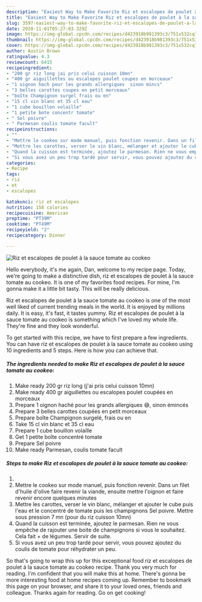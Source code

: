 ```yaml
---
description: "Easiest Way to Make Favorite Riz et escalopes de poulet à la sauce tomate au cookeo"
title: "Easiest Way to Make Favorite Riz et escalopes de poulet à la sauce tomate au cookeo"
slug: 3597-easiest-way-to-make-favorite-riz-et-escalopes-de-poulet-a-la-sauce-tomate-au-cookeo
date: 2020-11-01T05:27:03.329Z
image: https://img-global.cpcdn.com/recipes/d423918b981393c3/751x532cq70/riz-et-escalopes-de-poulet-a-la-sauce-tomate-au-cookeo-photo-principale-de-la-recette.jpg
thumbnail: https://img-global.cpcdn.com/recipes/d423918b981393c3/751x532cq70/riz-et-escalopes-de-poulet-a-la-sauce-tomate-au-cookeo-photo-principale-de-la-recette.jpg
cover: https://img-global.cpcdn.com/recipes/d423918b981393c3/751x532cq70/riz-et-escalopes-de-poulet-a-la-sauce-tomate-au-cookeo-photo-principale-de-la-recette.jpg
author: Austin Brown
ratingvalue: 4.3
reviewcount: 6415
recipeingredient:
- "200 gr riz long jai pris celui cuisson 10mn"
- "400 gr aiguillettes ou escalopes poulet coupes en morceaux"
- "1 oignon hach pour les grands allergiques  sinon mincs"
- "3 belles carottes coupes en petit morceaux"
- "boîte Champignon surgel frais ou en"
- "15 cl vin blanc et 35 cl eau"
- "1 cube bouillon volaille"
- "1 petite bote concentr tomate"
- " Sel poivre"
- " Parmesan coulis tomate facult"
recipeinstructions:
- ""
- "Mettre le cookeo sur mode manuel, puis fonction revenir. Dans un filet d&#39;huile d&#39;olive faire revenir la viande, ensuite mettre l&#39;oignon et faire revenir encore quelques minutes"
- "Mettre les carottes, verser le vin blanc, mélanger et ajouter le cube puis l&#39;eau et le concentré de tomate puis les champignons Sel poivre. Mettre sous pression 7 mn (pour du riz cuisson 10mn)"
- "Quand la cuisson est terminée, ajoutez le parmesan. Rien ne vous empêche de rajouter une boite de champignons si vous le souhaitez. Cela fait + de légumes. Servir de suite."
- "Si vous avez un peu trop tardé pour servir, vous pouvez ajoutez du coulis de tomate pour réhydrater un peu."
categories:
- Recipe
tags:
- riz
- et
- escalopes

katakunci: riz et escalopes 
nutrition: 158 calories
recipecuisine: American
preptime: "PT39M"
cooktime: "PT49M"
recipeyield: "2"
recipecategory: Dinner

---
```



![Riz et escalopes de poulet à la sauce tomate au cookeo](https://img-global.cpcdn.com/recipes/d423918b981393c3/751x532cq70/riz-et-escalopes-de-poulet-a-la-sauce-tomate-au-cookeo-photo-principale-de-la-recette.jpg)

Hello everybody, it's me again, Dan, welcome to my recipe page. Today, we're going to make a distinctive dish, riz et escalopes de poulet à la sauce tomate au cookeo. It is one of my favorites food recipes. For mine, I'm gonna make it a little bit tasty. This will be really delicious.



Riz et escalopes de poulet à la sauce tomate au cookeo is one of the most well liked of current trending meals in the world. It is enjoyed by millions daily. It is easy, it's fast, it tastes yummy. Riz et escalopes de poulet à la sauce tomate au cookeo is something which I've loved my whole life. They're fine and they look wonderful.


To get started with this recipe, we have to first prepare a few ingredients. You can have riz et escalopes de poulet à la sauce tomate au cookeo using 10 ingredients and 5 steps. Here is how you can achieve that.

<!--inarticleads1-->

##### The ingredients needed to make Riz et escalopes de poulet à la sauce tomate au cookeo:

1. Make ready 200 gr riz long (j&#39;ai pris celui cuisson 10mn)
1. Make ready 400 gr aiguillettes ou escalopes poulet coupées en morceaux
1. Prepare 1 oignon haché pour les grands allergiques 😅, sinon émincés
1. Prepare 3 belles carottes coupées en petit morceaux
1. Prepare boîte Champignon surgelé, frais ou en
1. Take 15 cl vin blanc et 35 cl eau
1. Prepare 1 cube bouillon volaille
1. Get 1 petite boîte concentré tomate
1. Prepare  Sel poivre
1. Make ready  Parmesan, coulis tomate facult




<!--inarticleads2-->

##### Steps to make Riz et escalopes de poulet à la sauce tomate au cookeo:

1. 
1. Mettre le cookeo sur mode manuel, puis fonction revenir. Dans un filet d&#39;huile d&#39;olive faire revenir la viande, ensuite mettre l&#39;oignon et faire revenir encore quelques minutes
1. Mettre les carottes, verser le vin blanc, mélanger et ajouter le cube puis l&#39;eau et le concentré de tomate puis les champignons Sel poivre. Mettre sous pression 7 mn (pour du riz cuisson 10mn)
1. Quand la cuisson est terminée, ajoutez le parmesan. Rien ne vous empêche de rajouter une boite de champignons si vous le souhaitez. Cela fait + de légumes. Servir de suite.
1. Si vous avez un peu trop tardé pour servir, vous pouvez ajoutez du coulis de tomate pour réhydrater un peu.




So that's going to wrap this up for this exceptional food riz et escalopes de poulet à la sauce tomate au cookeo recipe. Thank you very much for reading. I'm confident that you will make this at home. There's gonna be more interesting food at home recipes coming up. Remember to bookmark this page on your browser, and share it to your loved ones, friends and colleague. Thanks again for reading. Go on get cooking!

